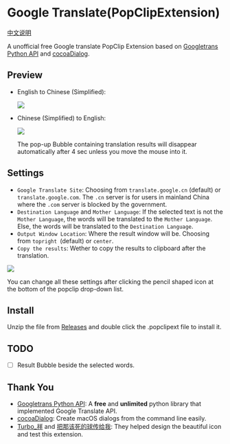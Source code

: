 # Google Translate(PopClipExtension)
[中文说明](https://github.com/wizyoung/googletranslate.popclipext/blob/master/README_CN.md)

A unofficial free Google translate PopClip Extension based on [Googletrans Python API](https://github.com/ssut/py-googletrans) and [cocoaDialog](https://cocoadialog.com/).

## Preview

- English to Chinese (Simplified):

  ![](https://github.com/wizyoung/googletranslate.popclipext/blob/master/screenshots/en2cn.gif)

- Chinese (Simplified) to English:

  ![](https://github.com/wizyoung/googletranslate.popclipext/blob/master/screenshots/cn2en.gif)

  The pop-up Bubble containing translation results will disappear automatically after 4 sec unless you move the mouse into it.

## Settings

- `Google Translate Site`: Choosing from `translate.google.cn` (default) or `translate.google.com`. The `.cn` server is for users in mainland China where the `.com` server is blocked by the government. 
- `Destination Language` and `Mother Language`: If the selected text is not the `Mother Language`, the words will be translated to the `Mother Language`. Else, the words will be translated to the `Destination Language`.
- `Output Window Location`: Where the result window will be. Choosing from `topright `(default) or `center`.
- `Copy the results`: Wether to copy the results to clipboard after the translation.

![](https://github.com/wizyoung/googletranslate.popclipext/blob/master/screenshots/settings.png?raw=true)

You can change all these settings after clicking the pencil shaped icon at the bottom of the popclip drop-down list.

## Install

Unzip the file from [Releases](https://github.com/wizyoung/googletranslate.popclipext/releases) and double click the .popclipext file to install it.

## TODO

- [ ] Result Bubble beside the selected words.

## Thank You

- [Googletrans Python API](https://github.com/ssut/py-googletrans): A **free** and **unlimited** python library that implemented Google Translate API.
- [cocoaDialog](https://cocoadialog.com/): Create macOS dialogs from the command line easily.
- [Turbo_祥](https://weibo.com/u/2627732300?topnav=1&wvr=6&topsug=1) and [把那该死的球传给我](https://weibo.com/u/2282786300?refer_flag=1001030101_): They helped design the beautiful icon and test this extension.